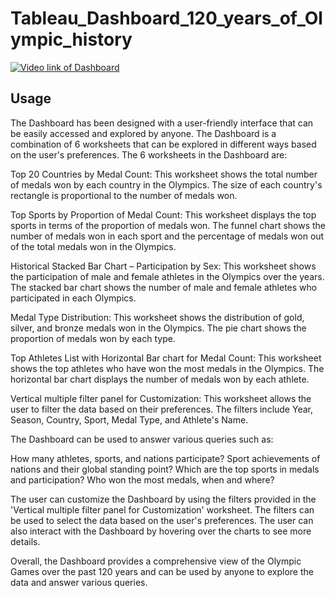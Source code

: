 # Tableau_Dashboard_120_years_of_Olympic_history

[![Video link of Dashboard](https://img.youtube.com/vi/ZYy1I9dix3w/0.jpg)](https://www.youtube.com/watch?v=ZYy1I9dix3w)

## Usage
The Dashboard has been designed with a user-friendly interface that can be easily accessed and explored by anyone. The Dashboard is a combination of 6 worksheets that can be explored in different ways based on the user's preferences.
The 6 worksheets in the Dashboard are:

Top 20 Countries by Medal Count: This worksheet shows the total number of medals won by each country in the Olympics. The size of each country's rectangle is proportional to the number of medals won.

Top Sports by Proportion of Medal Count: This worksheet displays the top sports in terms of the proportion of medals won. The funnel chart shows the number of medals won in each sport and the percentage of medals won out of the total medals won in the Olympics.

Historical Stacked Bar Chart – Participation by Sex: This worksheet shows the participation of male and female athletes in the Olympics over the years. The stacked bar chart shows the number of male and female athletes who participated in each Olympics.

Medal Type Distribution: This worksheet shows the distribution of gold, silver, and bronze medals won in the Olympics. The pie chart shows the proportion of medals won by each type.

Top Athletes List with Horizontal Bar chart for Medal Count: This worksheet shows the top athletes who have won the most medals in the Olympics. The horizontal bar chart displays the number of medals won by each athlete.

Vertical multiple filter panel for Customization: This worksheet allows the user to filter the data based on their preferences. The filters include Year, Season, Country, Sport, Medal Type, and Athlete's Name.

The Dashboard can be used to answer various queries such as:

How many athletes, sports, and nations participate?
Sport achievements of nations and their global standing point?
Which are the top sports in medals and participation?
Who won the most medals, when and where?

The user can customize the Dashboard by using the filters provided in the 'Vertical multiple filter panel for Customization' worksheet. The filters can be used to select the data based on the user's preferences. The user can also interact with the Dashboard by hovering over the charts to see more details.

Overall, the Dashboard provides a comprehensive view of the Olympic Games over the past 120 years and can be used by anyone to explore the data and answer various queries.
